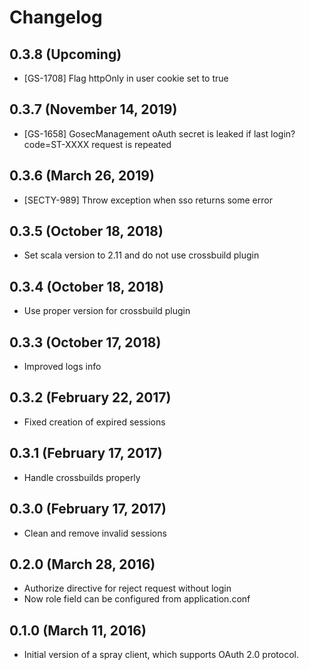 # Changelog

## 0.3.8 (Upcoming)

* [GS-1708] Flag httpOnly in user cookie set to true

## 0.3.7 (November 14, 2019)

* [GS-1658] GosecManagement oAuth secret is leaked if last login?code=ST-XXXX request is repeated

## 0.3.6 (March 26, 2019)

* [SECTY-989] Throw exception when sso returns some error

## 0.3.5 (October 18, 2018)

* Set scala version to 2.11 and do not use crossbuild plugin

## 0.3.4 (October 18, 2018)

* Use proper version for crossbuild plugin
 
## 0.3.3 (October 17, 2018)

 * Improved logs info 

## 0.3.2 (February 22, 2017)

* Fixed creation of expired sessions

## 0.3.1 (February 17, 2017)

* Handle crossbuilds properly

## 0.3.0 (February 17, 2017)

* Clean and remove invalid sessions

## 0.2.0 (March 28, 2016)

* Authorize directive for reject request without login
* Now role field can be configured from application.conf

## 0.1.0 (March 11, 2016)

* Initial version of a spray client, which supports OAuth 2.0 protocol.
